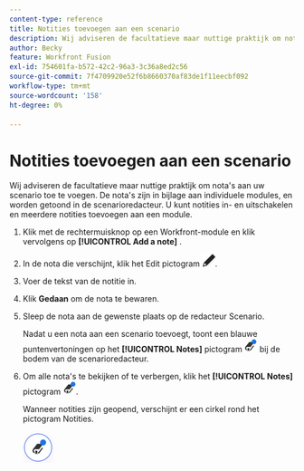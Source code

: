 ```yaml
---
content-type: reference
title: Notities toevoegen aan een scenario
description: Wij adviseren de facultatieve maar nuttige praktijk om nota's over elke module toe te voegen.
author: Becky
feature: Workfront Fusion
exl-id: 754601fa-b572-42c2-96a3-3c36a8ed2c56
source-git-commit: 7f4709920e52f6b8660370af83de1f11eecbf092
workflow-type: tm+mt
source-wordcount: '158'
ht-degree: 0%

---
```


# Notities toevoegen aan een scenario

Wij adviseren de facultatieve maar nuttige praktijk om nota&#39;s aan uw scenario toe te voegen. De nota&#39;s zijn in bijlage aan individuele modules, en worden getoond in de scenarioredacteur. U kunt notities in- en uitschakelen en meerdere notities toevoegen aan een module.

1. Klik met de rechtermuisknop op een Workfront-module en klik vervolgens op **[!UICONTROL Add a note]** .
1. In de nota die verschijnt, klik het Edit pictogram ![&#x200B; uitgeven pictogram &#x200B;](assets/edit-note.png).
1. Voer de tekst van de notitie in.
1. Klik **Gedaan** om de nota te bewaren.
1. Sleep de nota aan de gewenste plaats op de redacteur Scenario.

   Nadat u een nota aan een scenario toevoegt, toont een blauwe puntenvertoningen op het **[!UICONTROL Notes]** pictogram ![&#x200B; pictogram van Nota&#39;s met punt &#x200B;](assets/notes-icon-w-dot.png) bij de bodem van de scenarioredacteur.

1. Om alle nota&#39;s te bekijken of te verbergen, klik het **[!UICONTROL Notes]** pictogram ![&#x200B; pictogram van Nota&#39;s met punt &#x200B;](assets/notes-icon-w-dot.png).

   Wanneer notities zijn geopend, verschijnt er een cirkel rond het pictogram Notities.

   ![&#x200B; pictogram van Nota&#39;s met cirkel &#x200B;](assets/notes-icon-with-circle.png)
